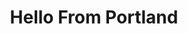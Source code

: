 ---
title: "Hello From Portland"
url: /portland/hello-from-portland-northwest-couch-street/
shop: Andenken
---